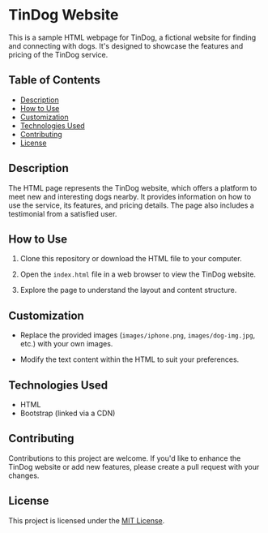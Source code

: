 # TinDog Website

This is a sample HTML webpage for TinDog, a fictional website for finding and connecting with dogs. It's designed to showcase the features and pricing of the TinDog service.

## Table of Contents

- [Description](#description)
- [How to Use](#how-to-use)
- [Customization](#customization)
- [Technologies Used](#technologies-used)
- [Contributing](#contributing)
- [License](#license)

## Description

The HTML page represents the TinDog website, which offers a platform to meet new and interesting dogs nearby. It provides information on how to use the service, its features, and pricing details. The page also includes a testimonial from a satisfied user.


## How to Use

1. Clone this repository or download the HTML file to your computer.

2. Open the `index.html` file in a web browser to view the TinDog website.

3. Explore the page to understand the layout and content structure.

## Customization

- Replace the provided images (`images/iphone.png`, `images/dog-img.jpg`, etc.) with your own images.

- Modify the text content within the HTML to suit your preferences.

## Technologies Used

- HTML
- Bootstrap (linked via a CDN)

## Contributing

Contributions to this project are welcome. If you'd like to enhance the TinDog website or add new features, please create a pull request with your changes.

## License

This project is licensed under the [MIT License](LICENSE).
